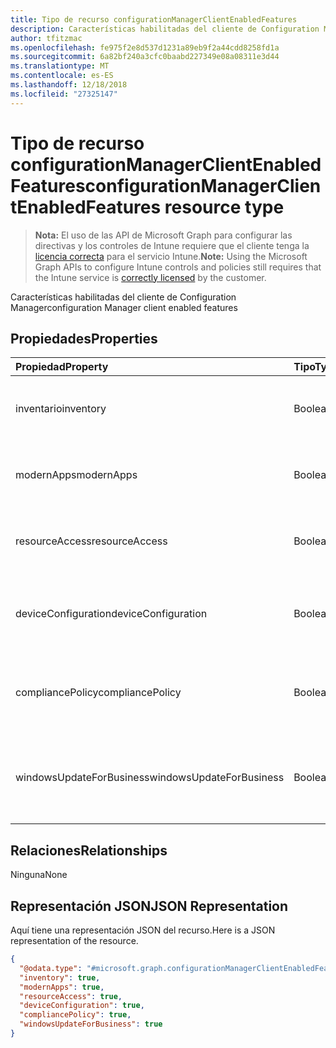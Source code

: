 ```yaml
---
title: Tipo de recurso configurationManagerClientEnabledFeatures
description: Características habilitadas del cliente de Configuration Manager
author: tfitzmac
ms.openlocfilehash: fe975f2e8d537d1231a89eb9f2a44cdd8258fd1a
ms.sourcegitcommit: 6a82bf240a3cfc0baabd227349e08a08311e3d44
ms.translationtype: MT
ms.contentlocale: es-ES
ms.lasthandoff: 12/18/2018
ms.locfileid: "27325147"
---
```

# <a name="configurationmanagerclientenabledfeatures-resource-type"></a><span data-ttu-id="11323-103">Tipo de recurso configurationManagerClientEnabledFeatures</span><span class="sxs-lookup"><span data-stu-id="11323-103">configurationManagerClientEnabledFeatures resource type</span></span>

> <span data-ttu-id="11323-104">**Nota:** El uso de las API de Microsoft Graph para configurar las directivas y los controles de Intune requiere que el cliente tenga la [licencia correcta](https://go.microsoft.com/fwlink/?linkid=839381) para el servicio Intune.</span><span class="sxs-lookup"><span data-stu-id="11323-104">**Note:** Using the Microsoft Graph APIs to configure Intune controls and policies still requires that the Intune service is [correctly licensed](https://go.microsoft.com/fwlink/?linkid=839381) by the customer.</span></span>

<span data-ttu-id="11323-105">Características habilitadas del cliente de Configuration Manager</span><span class="sxs-lookup"><span data-stu-id="11323-105">configuration Manager client enabled features</span></span>
## <a name="properties"></a><span data-ttu-id="11323-106">Propiedades</span><span class="sxs-lookup"><span data-stu-id="11323-106">Properties</span></span>
|<span data-ttu-id="11323-107">Propiedad</span><span class="sxs-lookup"><span data-stu-id="11323-107">Property</span></span>|<span data-ttu-id="11323-108">Tipo</span><span class="sxs-lookup"><span data-stu-id="11323-108">Type</span></span>|<span data-ttu-id="11323-109">Descripción</span><span class="sxs-lookup"><span data-stu-id="11323-109">Description</span></span>|
|:---|:---|:---|
|<span data-ttu-id="11323-110">inventario</span><span class="sxs-lookup"><span data-stu-id="11323-110">inventory</span></span>|<span data-ttu-id="11323-111">Booleano</span><span class="sxs-lookup"><span data-stu-id="11323-111">Boolean</span></span>|<span data-ttu-id="11323-112">Si el inventario se administra con Intune</span><span class="sxs-lookup"><span data-stu-id="11323-112">Whether inventory is managed by Intune</span></span>|
|<span data-ttu-id="11323-113">modernApps</span><span class="sxs-lookup"><span data-stu-id="11323-113">modernApps</span></span>|<span data-ttu-id="11323-114">Booleano</span><span class="sxs-lookup"><span data-stu-id="11323-114">Boolean</span></span>|<span data-ttu-id="11323-115">Si la aplicación moderna se administra con Intune</span><span class="sxs-lookup"><span data-stu-id="11323-115">Whether modern application is managed by Intune</span></span>|
|<span data-ttu-id="11323-116">resourceAccess</span><span class="sxs-lookup"><span data-stu-id="11323-116">resourceAccess</span></span>|<span data-ttu-id="11323-117">Booleano</span><span class="sxs-lookup"><span data-stu-id="11323-117">Boolean</span></span>|<span data-ttu-id="11323-118">Si el acceso a los recursos se administra con Intune</span><span class="sxs-lookup"><span data-stu-id="11323-118">Whether resource access is managed by Intune</span></span>|
|<span data-ttu-id="11323-119">deviceConfiguration</span><span class="sxs-lookup"><span data-stu-id="11323-119">deviceConfiguration</span></span>|<span data-ttu-id="11323-120">Booleano</span><span class="sxs-lookup"><span data-stu-id="11323-120">Boolean</span></span>|<span data-ttu-id="11323-121">Si la configuración de dispositivos se administra con Intune</span><span class="sxs-lookup"><span data-stu-id="11323-121">Whether device configuration is managed by Intune</span></span>|
|<span data-ttu-id="11323-122">compliancePolicy</span><span class="sxs-lookup"><span data-stu-id="11323-122">compliancePolicy</span></span>|<span data-ttu-id="11323-123">Booleano</span><span class="sxs-lookup"><span data-stu-id="11323-123">Boolean</span></span>|<span data-ttu-id="11323-124">Si la directiva de cumplimiento se administra con Intune</span><span class="sxs-lookup"><span data-stu-id="11323-124">Whether compliance policy is managed by Intune</span></span>|
|<span data-ttu-id="11323-125">windowsUpdateForBusiness</span><span class="sxs-lookup"><span data-stu-id="11323-125">windowsUpdateForBusiness</span></span>|<span data-ttu-id="11323-126">Booleano</span><span class="sxs-lookup"><span data-stu-id="11323-126">Boolean</span></span>|<span data-ttu-id="11323-127">Si Windows Update para empresas se administra con Intune</span><span class="sxs-lookup"><span data-stu-id="11323-127">Whether Windows Update for Business is managed by Intune</span></span>|

## <a name="relationships"></a><span data-ttu-id="11323-128">Relaciones</span><span class="sxs-lookup"><span data-stu-id="11323-128">Relationships</span></span>
<span data-ttu-id="11323-129">Ninguna</span><span class="sxs-lookup"><span data-stu-id="11323-129">None</span></span>
## <a name="json-representation"></a><span data-ttu-id="11323-130">Representación JSON</span><span class="sxs-lookup"><span data-stu-id="11323-130">JSON Representation</span></span>
<span data-ttu-id="11323-131">Aquí tiene una representación JSON del recurso.</span><span class="sxs-lookup"><span data-stu-id="11323-131">Here is a JSON representation of the resource.</span></span>
<!-- {
  "blockType": "resource",
  "@odata.type": "microsoft.graph.configurationManagerClientEnabledFeatures"
}
-->
``` json
{
  "@odata.type": "#microsoft.graph.configurationManagerClientEnabledFeatures",
  "inventory": true,
  "modernApps": true,
  "resourceAccess": true,
  "deviceConfiguration": true,
  "compliancePolicy": true,
  "windowsUpdateForBusiness": true
}
```



